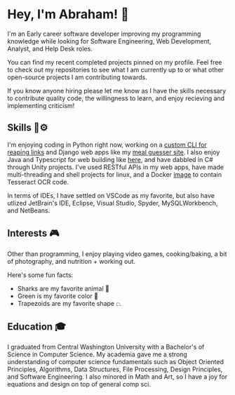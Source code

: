 # Hey, I'm Abraham! 🦈
I'm an Early career software developer improving my programming knowledge while looking for Software Engineering, Web Development, Analyst, and Help Desk roles. 

You can find my recent completed projects pinned on my profile. Feel free to check out my repositories to see what I am currently up to or what other open-source projects I am contributing towards.

If you know anyone hiring please let me know as I have the skills necessary to contribute quality code, the willingness to learn, and enjoy recieving and implementing criticism!

## Skills 💪⚙️
I'm enjoying coding in Python right now, working on a [custom CLI for reaping links](https://github.com/sharktrexer/link-reaper) and Django web apps like my [meal guesser site](https://github.com/sharktrexer/Meal_Guesser). I also enjoy Java and Typescript for web building like [here](https://github.com/sharktrexer/Tooth-Brush-Timer), and have dabbled in C# through Unity projects.
I've used RESTful APIs in my web apps, have made multi-threading and shell projects for linux, and a Docker [image](https://hub.docker.com/r/ibrahimsydock/tesseract-receipt-reader) to contain Tesseract OCR code.

In terms of IDEs, I have settled on VSCode as my favorite, but also have utlized JetBrain's IDE, Eclipse, Visual Studio, Spyder, MySQLWorkbench, and NetBeans.

## Interests 🎮
Other than programming, I enjoy playing video games, cooking/baking, a bit of photography, and nutrition + working out. 

Here's some fun facts:
- Sharks are my favorite animal 🦈
- Green is my favorite color 💚
- Trapezoids are my favorite shape ⏢

## Education 🎓
I graduated from Central Washington University with a Bachelor's of Science in Computer Science. My academia gave me a strong understanding of computer science fundamentals such as Object Oriented Principles, Algorithms, Data Structures, File Processing, Design Principles, and Software Engineering. I also minored in Math and Art, so I have a joy for equations and design on top of general comp sci.

<!--
**sharktrexer/sharktrexer** is a ✨ _special_ ✨ repository because its `README.md` (this file) appears on your GitHub profile.

Here are some ideas to get you started:

- 🔭 I’m currently working on ...
- 🌱 I’m currently learning ...
- 👯 I’m looking to collaborate on ...
- 🤔 I’m looking for help with ...
- 💬 Ask me about ...
- 📫 How to reach me: ...
- 😄 Pronouns: ...
- ⚡ Fun fact: ...
-->
